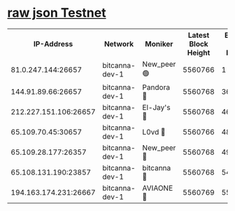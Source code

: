 [raw json Testnet](https://rpc-check.bcat.stavr.tech/bcat/rpc-bcat-result.json)
=


<table><tr><th>IP-Address</th><th>Network</th><th>Moniker</th><th>Latest Block Height</th><th>Earliest Block Height</th><th>Catching Up</th><th>Tx Index</th><th>Voting Power</th><th>Scan Time</th></tr><tr><td>81.0.247.144:26657</td><td>bitcanna-dev-1</td><td>New_peer 🟢</td><td>5560766</td><td>1</td><td>False</td><td>on</td><td>0</td><td>2023-12-18T07:41:56.850993856UTC</td></tr><tr><td>144.91.89.66:26657</td><td>bitcanna-dev-1</td><td>Pandora 🔴</td><td>5560768</td><td>3675711</td><td>False</td><td>on</td><td>2096387</td><td>2023-12-18T07:42:06.658565904UTC</td></tr><tr><td>212.227.151.106:26657</td><td>bitcanna-dev-1</td><td>El-Jay's 🔴</td><td>5560768</td><td>4670391</td><td>False</td><td>on</td><td>2218164</td><td>2023-12-18T07:42:03.654354157UTC</td></tr><tr><td>65.109.70.45:30657</td><td>bitcanna-dev-1</td><td>L0vd 🔴</td><td>5560766</td><td>4828155</td><td>False</td><td>on</td><td>7920</td><td>2023-12-18T07:41:57.222467918UTC</td></tr><tr><td>65.109.28.177:26357</td><td>bitcanna-dev-1</td><td>New_peer 🔴</td><td>5560768</td><td>4952911</td><td>False</td><td>on</td><td>2237067</td><td>2023-12-18T07:42:03.975642242UTC</td></tr><tr><td>65.108.131.190:23857</td><td>bitcanna-dev-1</td><td>bitcanna 🔴</td><td>5560768</td><td>5460768</td><td>False</td><td>off</td><td>82368</td><td>2023-12-18T07:42:04.292200633UTC</td></tr><tr><td>194.163.174.231:26667</td><td>bitcanna-dev-1</td><td>AVIAONE 🔴</td><td>5560769</td><td>5555271</td><td>False</td><td>on</td><td>1949865</td><td>2023-12-18T07:42:10.052777792UTC</td></tr></table>
